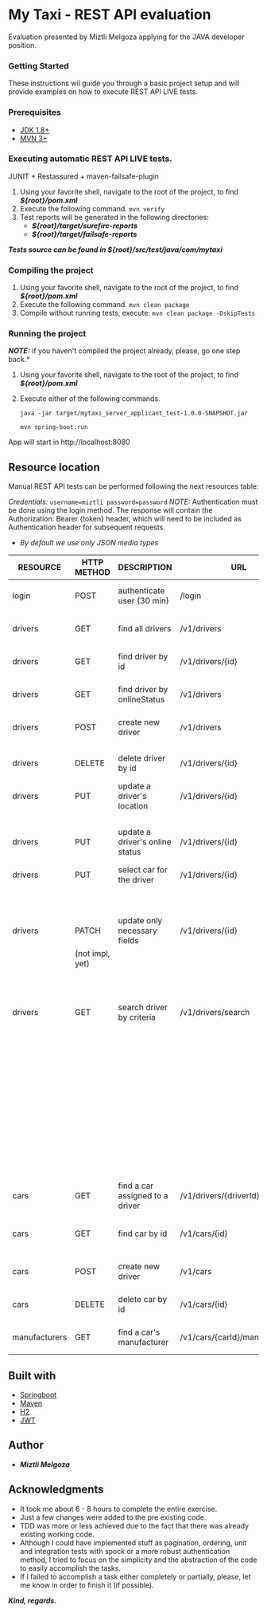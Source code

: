 # My Taxi - REST API evaluation

Evaluation presented by Miztli Melgoza applying for the JAVA developer position.

### Getting Started

These instructions wil guide you through a basic project setup and will provide examples on how to execute REST API LIVE tests.

### Prerequisites

- [JDK 1.8+](https://www.oracle.com/technetwork/java/javase/downloads/java-archive-javase8-2177648.html)
- [MVN 3+](https://maven.apache.org/download.cgi)

### Executing automatic REST API LIVE tests.
JUNIT + Restassured + maven-failsafe-plugin

1. Using your favorite shell, navigate to the root of the project, to find ***${root}/pom.xml*** 
2. Execute the following command. `mvn verify`
3. Test reports will be generated in the following directories:
    - ***${root}/target/surefire-reports***
    - ***${root}/target/failsafe-reports***

***Tests source can be found in ${root}/src/test/java/com/mytaxi***

### Compiling the project
1. Using your favorite shell, navigate to the root of the project, to find ***${root}/pom.xml*** 
2. Execute the following command. `mvn clean package`
3. Compile without running tests, execute:  `mvn clean package -DskipTests`

### Running the project
***NOTE:*** if you haven't compiled the project already, please, go one step back.*
1. Using your favorite shell, navigate to the root of the project, to find ***${root}/pom.xml*** 
2. Execute either of the following commands. 
    
    ```java -jar target/mytaxi_server_applicant_test-1.0.0-SNAPSHOT.jar```

    ```mvn spring-boot:run```

App will start in http://localhost:8080

## Resource location
Manual REST API tests can be performed following the next resources table:

*Credentials:* ```username=miztli password=password```
*NOTE:* Authentication must be done using the login method. The response will contain the Authorization: Bearer {token} header, which will need to be included as Authentication header for subsequent requests.

* *By default we use only JSON media types*


| RESOURCE      | HTTP METHOD     | DESCRIPTION                     | URL                           |  HEADERS                      |  QUERY PARAMS                                | BODY   | SUCCESS              | FAILURE             |
| ------------- | --------------- | ------------------------------- | ----------------------------- | ----------------------------- | -------------------------------------------- | -------| -------------------- | ------------------- |
| login         | POST            | authenticate user (30 min)      | /login                        | ----------------------------- | -------------------------------------------- | ------ | HTTP.OK(200)         | HTTP.NOT_FOUND(404) |
| drivers       | GET             | find all drivers                | /v1/drivers                   | Authorization: Bearer {token} | -------------------------------------------- | ------ | HTTP.OK(200)         | HTTP.NOT_FOUND(404) |
| drivers       | GET             | find driver by id               | /v1/drivers/{id}              | Authorization: Bearer {token} | -------------------------------------------- | ------ | HTTP.OK(200)         | HTTP.NOT_FOUND(404) |
| drivers       | GET             | find driver by onlineStatus     | /v1/drivers                   | Authorization: Bearer {token} | (String) onlineStatus={ONLINE, OFFLINE}      | ------ | HTTP.OK(200)         | HTTP.NOT_FOUND(404) |
| drivers       | POST            | create new driver               | /v1/drivers                   | Authorization: Bearer {token} | -------------------------------------------- | {"username":"Miztli Melgoza", "password":"abcd1234"} | HTTP.CREATED(201) | HTTP.CONFLICT(409) |
|               |                 |                                 |                               |                               |                                              |                          |              |                     |
| drivers       | DELETE          | delete driver by id             | /v1/drivers/{id}              | Authorization: Bearer {token} | -------------------------------------------- | ------ | HTTP.NO_CONTENT(204) | HTTP.NOT_FOUND(404) |
| drivers       | PUT             | update a driver's location      | /v1/drivers/{id}              | Authorization: Bearer {token} | (Float) longitude={x.y}                      | ------ | HTTP.NO_CONTENT(204) | HTTP.NOT_FOUND(404) |
|               |                 |                                 |                               |                               | (Float) latitude={-y.x}                      | ------ |                      |                     |
| drivers       | PUT             | update a driver's online status | /v1/drivers/{id}              | Authorization: Bearer {token} | (String) onlineStatus={ONLINE, OFFLINE}      | ------ | HTTP.NO_CONTENT(204) | HTTP.NOT_FOUND(404) |
| drivers       | PUT             | select car for the driver       | /v1/drivers/{id}              | Authorization: Bearer {token} | (Integer) carId={x}                          | ------ | HTTP.NO_CONTENT(204) | HTTP.NOT_FOUND(404) |
|               |                 |                                 |                               |                               | (Boolean) selected={true, false}             | ------ |                      |                     |
| drivers       | PATCH           | update only necessary fields    | /v1/drivers/{id}              | Authorization: Bearer {token} | (String) onlineStatus={ONLINE, OFFLINE}      | ------ | HTTP.NO_CONTENT(204) | HTTP.NOT_FOUND(404) |
|               | (not impl, yet) |                                 |                               |                               | (Float) longitude={x.y}                      | ------ |                      |                     |
|               |                 |                                 |                               |                               | (Float) latitude={-y.x}                      | ------ |                      |                     |
|               |                 |                                 |                               |                               | (String) username={''}                       | ------ |                      |                     |
| drivers       | GET             | search driver by criteria       | /v1/drivers/search            | Authorization: Bearer {token} | (String) username={'driver'}                       | ------ | HTTP.OK(200)         | HTTP.NOT_FOUND(404) |
|               |                 |                                 |                               |                               | (String) onlineStatus={ONLINE, OFFLINE}      | ------ |                      |                     |
|               |                 |                                 |                               |                               | (Integer) rating={5}                         | ------ |                      |                     |
|               |                 |                                 |                               |                               | (String) licensePlate={'ZAF'}                   | ------ |                      |                     |
|               |                 |                                 |                               |                               | (Integer) seatCount={x}                      | ------ |                      |                     |
|               |                 |                                 |                               |                               | (String) engineType={ELECTRIC,GAS,HYBRID}    | ------ |                      |                     |
|               |                 |                                 |                               |                               | (Boolean) convertible={true, false}          | ------ |                      |                     |
|               |                 |                                 |                               |                               | (String) manufacturerName={'BMW'}                 | ------ |                      |                     |
| cars          | GET             | find a car assigned to a driver | /v1/drivers/{driverId}/car    | Authorization: Bearer {token} |                                              | ------ | HTTP.OK(200)         | HTTP.NOT_FOUND(404) |
| cars          | GET             | find car by id                  | /v1/cars/{id}                 | Authorization: Bearer {token} | -------------------------------------------- | { "licensePlate":"MEHM", "convertible":true, "rating":9, "engineType":"HYBRID"} | HTTP.OK(200)         | HTTP.NOT_FOUND(404) |
| cars          | POST            | create new driver               | /v1/cars                      | Authorization: Bearer {token} | -------------------------------------------- | {"username":"Miztli Melgoza", "password":"abcd1234"} | HTTP.CREATED(201) | HTTP.CONFLICT(409) |
| cars          | DELETE          | delete car by id                | /v1/cars/{id}                 | Authorization: Bearer {token} | -------------------------------------------- | ---- - | HTTP.NO_CONTENT(204) | HTTP.NOT_FOUND(404) |
| manufacturers | GET             | find a car's manufacturer       | /v1/cars/{carId}/manufacturers| Authorization: Bearer {token} | -------------------------------------------- | ---- - | HTTP.OK(200)         | HTTP.NOT_FOUND(404) |

## Built with
- [Springboot](https://spring.io/projects/spring-boot)
- [Maven](https://maven.apache.org)
- [H2](http://www.h2database.com/html/main.html)
- [JWT](https://github.com/jwtk/jjwt)

## Author
- ***Miztli Melgoza***

## Acknowledgments
- It took me about 6 - 8 hours to complete the entire exercise.
- Just a few changes were added to the pre existing code.
- TDD was more or less achieved due to the fact that there was already existing working code.
- Although I could have implemented stuff as pagination, ordering, unit and integration tests with spock or a more robust authentication method, I tried to focus on the simplicity and the abstraction of the code to easily accomplish the tasks.
- If I failed to accomplish a task either completely or partially, please, let me know in order to finish it (if possible).

***Kind, regards.***